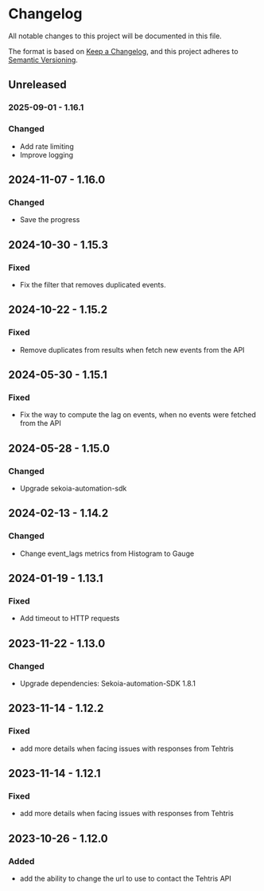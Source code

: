 # Changelog

All notable changes to this project will be documented in this file.

The format is based on [Keep a Changelog](https://keepachangelog.com/en/1.0.0/),
and this project adheres to [Semantic Versioning](https://semver.org/spec/v2.0.0.html).

## Unreleased

### 2025-09-01 - 1.16.1

### Changed

- Add rate limiting
- Improve logging

## 2024-11-07 - 1.16.0

### Changed

- Save the progress

## 2024-10-30 - 1.15.3

### Fixed

- Fix the filter that removes duplicated events.

## 2024-10-22 - 1.15.2

### Fixed

- Remove duplicates from results when fetch new events from the API

## 2024-05-30 - 1.15.1

### Fixed

- Fix the way to compute the lag on events, when no events were fetched from the API

## 2024-05-28 - 1.15.0

### Changed

- Upgrade sekoia-automation-sdk

## 2024-02-13 - 1.14.2

### Changed

- Change event_lags metrics from Histogram to Gauge

## 2024-01-19 - 1.13.1

### Fixed

- Add timeout to HTTP requests

## 2023-11-22 - 1.13.0

### Changed

- Upgrade dependencies: Sekoia-automation-SDK 1.8.1

## 2023-11-14 - 1.12.2

### Fixed

- add more details when facing issues with responses from Tehtris

## 2023-11-14 - 1.12.1

### Fixed

- add more details when facing issues with responses from Tehtris

## 2023-10-26 - 1.12.0

### Added

- add the ability to change the url to use to contact the Tehtris API
